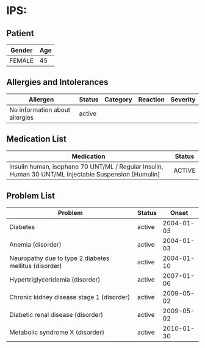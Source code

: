 # IPS:

## Patient

|Gender|Age|
|---|---|
|FEMALE|45|

## Allergies and Intolerances

|Allergen|Status|Category|Reaction|Severity|
|---|---|---|---|---|
|No information about allergies|active||||

## Medication List

|Medication|Status|
|---|---|
|insulin human, isophane 70 UNT/ML / Regular Insulin, Human 30 UNT/ML Injectable Suspension [Humulin]|ACTIVE|

## Problem List

|Problem|Status|Onset|
|---|---|---|
|Diabetes|active|2004-01-03|
|Anemia (disorder)|active|2004-01-03|
|Neuropathy due to type 2 diabetes mellitus (disorder)|active|2004-01-10|
|Hypertriglyceridemia (disorder)|active|2007-01-06|
|Chronic kidney disease stage 1 (disorder)|active|2009-05-02|
|Diabetic renal disease (disorder)|active|2009-05-02|
|Metabolic syndrome X (disorder)|active|2010-01-30|
